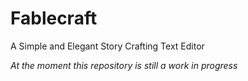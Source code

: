 # Fablecraft

A Simple and Elegant Story Crafting Text Editor

*At the moment this repository is still a work in progress*